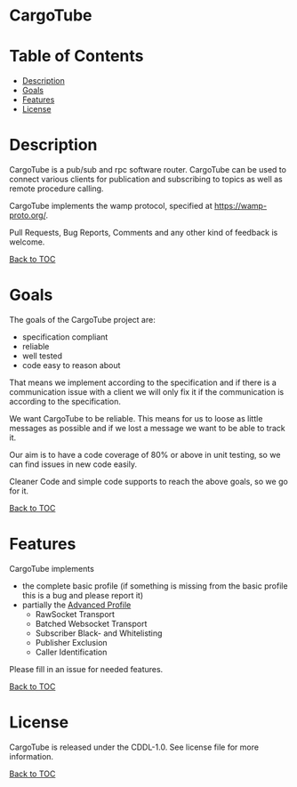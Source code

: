 CargoTube
=========

Table of Contents
=================

* [Description](#description)
* [Goals](#goals)
* [Features](#features)
* [License](#license)


Description
===========
CargoTube is a pub/sub and rpc software router.
CargoTube can be used to connect various clients
for publication and subscribing to topics as well
as remote procedure calling.

CargoTube implements the wamp protocol, specified
at https://wamp-proto.org/.

Pull Requests, Bug Reports, Comments and any other kind of feedback is welcome.

[Back to TOC](#table-of-contents)


Goals
=====

The goals of the CargoTube project are:

* specification compliant
* reliable
* well tested
* code easy to reason about


That means we implement according to the specification and if
there is a communication issue with a client we will only fix it
if the communication is according to the specification.

We want CargoTube to be reliable. This means for us to loose as
little messages as possible and if we lost a message we want to
be able to track it.

Our aim is to have a code coverage of 80% or above in unit testing,
so we can find issues in new code easily.

Cleaner Code and simple code supports to reach the above goals, so
we go for it.

[Back to TOC](#table-of-contents)

Features
========

CargoTube implements

* the complete basic profile (if something is missing from the basic profile this is a bug and please report it)
* partially the [Advanced Profile](https://wamp-proto.org/static/rfc/draft-oberstet-hybi-crossbar-wamp.html#rfc.section.14)
  * RawSocket Transport
  * Batched Websocket Transport
  * Subscriber Black- and Whitelisting
  * Publisher Exclusion
  * Caller Identification

Please fill in an issue for needed features.

[Back to TOC](#table-of-contents)




License
=======
CargoTube is released under the CDDL-1.0.
See license file for more information.

[Back to TOC](#table-of-contents)
